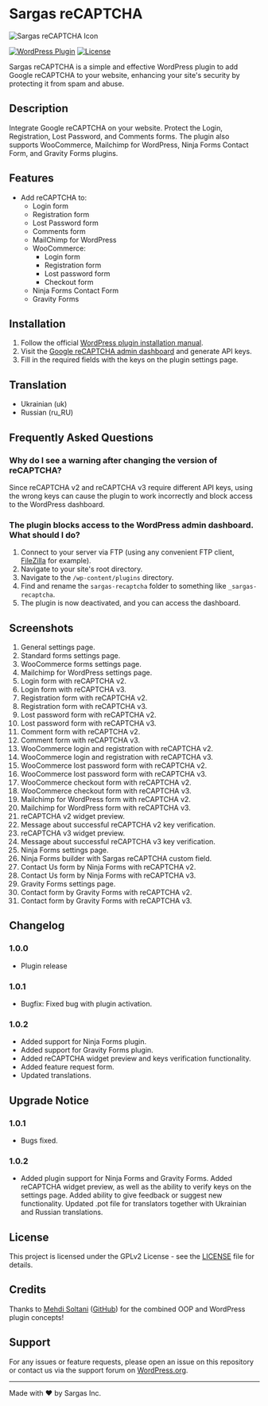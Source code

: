 # Sargas reCAPTCHA

![Sargas reCAPTCHA Icon](https://ps.w.org/sargas-recaptcha/assets/icon-128x128.gif?rev=2856348)

[![WordPress Plugin](https://img.shields.io/wordpress/plugin/v/sargas-recaptcha.svg)](https://wordpress.org/plugins/sargas-recaptcha/)
[![License](https://img.shields.io/badge/license-GPLv2-blue.svg)](LICENSE)

Sargas reCAPTCHA is a simple and effective WordPress plugin to add Google reCAPTCHA to your website, enhancing your site's security by protecting it from spam and abuse.

## Description

Integrate Google reCAPTCHA on your website. Protect the Login, Registration, Lost Password, and Comments forms. The plugin also supports WooCommerce, Mailchimp for WordPress, Ninja Forms Contact Form, and Gravity Forms plugins.

## Features

- Add reCAPTCHA to:
    - Login form
    - Registration form
    - Lost Password form
    - Comments form
    - MailChimp for WordPress
    - WooCommerce:
        - Login form
        - Registration form
        - Lost password form
        - Checkout form
    - Ninja Forms Contact Form
    - Gravity Forms

## Installation

1. Follow the official [WordPress plugin installation manual](https://wordpress.org/support/article/managing-plugins/#installing-plugins-1).
2. Visit the [Google reCAPTCHA admin dashboard](https://www.google.com/recaptcha/admin/create) and generate API keys.
3. Fill in the required fields with the keys on the plugin settings page.

## Translation

- Ukrainian (uk)
- Russian (ru_RU)

## Frequently Asked Questions

### Why do I see a warning after changing the version of reCAPTCHA?

Since reCAPTCHA v2 and reCAPTCHA v3 require different API keys, using the wrong keys can cause the plugin to work incorrectly and block access to the WordPress dashboard.

### The plugin blocks access to the WordPress admin dashboard. What should I do?

1. Connect to your server via FTP (using any convenient FTP client, [FileZilla](https://filezilla-project.org/) for example).
2. Navigate to your site's root directory.
3. Navigate to the `/wp-content/plugins` directory.
4. Find and rename the `sargas-recaptcha` folder to something like `_sargas-recaptcha`.
5. The plugin is now deactivated, and you can access the dashboard.

## Screenshots

1. General settings page.
2. Standard forms settings page.
3. WooCommerce forms settings page.
4. Mailchimp for WordPress settings page.
5. Login form with reCAPTCHA v2.
6. Login form with reCAPTCHA v3.
7. Registration form with reCAPTCHA v2.
8. Registration form with reCAPTCHA v3.
9. Lost password form with reCAPTCHA v2.
10. Lost password form with reCAPTCHA v3.
11. Comment form with reCAPTCHA v2.
12. Comment form with reCAPTCHA v3.
13. WooCommerce login and registration with reCAPTCHA v2.
14. WooCommerce login and registration with reCAPTCHA v3.
15. WooCommerce lost password form with reCAPTCHA v2.
16. WooCommerce lost password form with reCAPTCHA v3.
17. WooCommerce checkout form with reCAPTCHA v2.
18. WooCommerce checkout form with reCAPTCHA v3.
19. Mailchimp for WordPress form with reCAPTCHA v2.
20. Mailchimp for WordPress form with reCAPTCHA v3.
21. reCAPTCHA v2 widget preview.
22. Message about successful reCAPTCHA v2 key verification.
23. reCAPTCHA v3 widget preview.
24. Message about successful reCAPTCHA v3 key verification.
25. Ninja Forms settings page.
26. Ninja Forms builder with Sargas reCAPTCHA custom field.
27. Contact Us form by Ninja Forms with reCAPTCHA v2.
28. Contact Us form by Ninja Forms with reCAPTCHA v3.
29. Gravity Forms settings page.
30. Contact form by Gravity Forms with reCAPTCHA v2.
31. Contact form by Gravity Forms with reCAPTCHA v3.

## Changelog

### 1.0.0
- Plugin release

### 1.0.1
- Bugfix: Fixed bug with plugin activation.

### 1.0.2
- Added support for Ninja Forms plugin.
- Added support for Gravity Forms plugin.
- Added reCAPTCHA widget preview and keys verification functionality.
- Added feature request form.
- Updated translations.

## Upgrade Notice

### 1.0.1
- Bugs fixed.

### 1.0.2
- Added plugin support for Ninja Forms and Gravity Forms. Added reCAPTCHA widget preview, as well as the ability to verify keys on the settings page. Added ability to give feedback or suggest new functionality. Updated .pot file for translators together with Ukrainian and Russian translations.

## License

This project is licensed under the GPLv2 License - see the [LICENSE](https://www.gnu.org/licenses/gpl-2.0.html) file for details.

## Credits

Thanks to [Mehdi Soltani](https://wpwebmaster.ir/author/mehdi-soltani/) ([GitHub](https://github.com/msn60/oop-wordpress-plugin-boilerplate)) for the combined OOP and WordPress plugin concepts!

## Support

For any issues or feature requests, please open an issue on this repository or contact us via the support forum on [WordPress.org](https://wordpress.org/plugins/sargas-recaptcha/).

---

Made with ❤️ by Sargas Inc.

